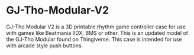 # GJ-Tho-Modular-V2
GJ-Tho Modular V2 is a 3D printable rhythm game controller case for use with games like Beatmania IIDX, BMS or other. This is an updated model of the GJ-Tho Modular found on Thingiverse. This case is intended for use with arcade style push buttons.
